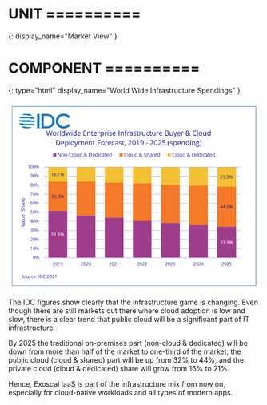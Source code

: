 # UNIT ==========
{:
  display_name="Market View"
}

# COMPONENT ==========
{:
  type="html"
  display_name="World Wide Infrastructure Spendings"
}

![](IDC_Forecast.png)

The IDC figures show clearly that the infrastructure game is changing. Even though there are still markets out there where cloud adoption is low and slow, there is a clear trend that public cloud will be a significant part of IT infrastructure. 

By 2025 the traditional on-premises part (non-cloud &amp; dedicated) will be down from more than half of the market to one-third of the market, the public cloud (cloud &amp; shared) part will be up from 32% to 44%, and the private cloud (cloud &amp; dedicated) share will grow from 16% to 21%. 

Hence, Exoscal IaaS is part of the infrastructure mix from now on, especially for cloud-native workloads and all types of modern apps. 

